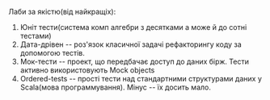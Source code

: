Лаби за якістю(від найкращіх):
 1. Юніт тести(система комп алгебри з десятками а може й до сотні тестами)
 2. Дата-дрівен -- роз'язок класичної задачі рефакторингу коду за допомогою тестів.
 3. Мок-тести -- проект, що передбачає доступ до даних бірж. Тести активно використовують Mock objects
 4. Ordered-tests -- прості тести над стандартними структурами даних у Scala(мова программування). Мінус -- їх досить мало.
